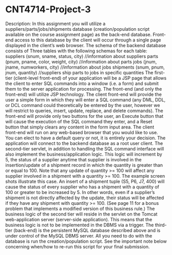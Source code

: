 # CNT4714-Project-3

Description: In this assignment you will utilize a suppliers/parts/jobs/shipments database
(creation/population script available on the course assignment page) as the back-end database. Front-end
access to this database by the client will occur through a single page displayed in the client’s web
browser. The schema of the backend database consists of Three tables with the following schemas for
each table:
suppliers (snum, sname, status, city) //information about suppliers
parts (pnum, pname, color, weight, city) //information about parts
jobs (jnum, jname, numworkers, city) //information about jobs
shipments (snum, pnum, jnum, quantity) //suppliers ship parts to jobs in specific quantities
The first-tier (client-level front-end) of your application will be a JSP page that allows the client to enter
SQL commands into a window (i.e. a form) and submit them to the server application for processing.
The front-end (and only the front-end) will utilize JSP technology. The client front-end will provide
the user a simple form in which they will enter a SQL command (any DML, DDL, or DCL command
could theoretically be entered by the user, however we will restrict to queries, insert, update, replace,
and delete commands). The front-end will provide only two buttons for the user, an Execute button that
will cause the execution of the SQL command they enter, and a Reset button that simply clears any
content in the form input area. The client front-end will run on any web-based browser that you would
like to use. You can elect to have a default query or not, it is entirely your decision. The application
will connect to the backend database as a root user client.
The second-tier servlet, in addition to handling the SQL command interface will also implement the
business/application logic. This logic will increment by 5, the status of a supplier anytime that supplier
is involved in the insertion/update of a shipment record in which the quantity is greater than or equal to
100. Note that any update of quantity >= 100 will affect any supplier involved in a shipment with a
quantity >= 100. The example screen shots illustrate this case. An insert of a shipment tuple (S5, P6,
J7, 400) will cause the status of every supplier who has a shipment with a quantity of 100 or greater to
be increased by 5. In other words, even if a supplier’s shipment is not directly affected by the update,
their status will be affected if they have any shipment with quantity >= 100. (See page 11 for a bonus
problem that implements a modified version of this business rule.) The business logic of the second
tier will reside in the servlet on the Tomcat web-application server (server-side application). This means
that the business logic is not to be implemented in the DBMS via a trigger.
The third-tier (back-end) is the persistent MySQL database described above and is under control of the
MySQL DBMS server. All you need to do with the database is run the creation/population script. See
the important note below concerning when/how to re-run this script for your final submission.
